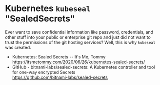 # Kubernetes `kubeseal` "SealedSecrets"

Ever want to save confidential information like password, credentials, and other stuff into your public or enterprise git repo and just did not want to trust the permissions of the git hosting services? Well, this is why `kubeseal` was created.

* Kubernetes: Sealed Secrets -- It\'s Me, Tommy  
  <https://itsmetommy.com/2020/06/26/kubernetes-sealed-secrets/>
* GitHub - bitnami-labs/sealed-secrets: A Kubernetes controller and tool for one-way encrypted Secrets  
  <https://github.com/bitnami-labs/sealed-secrets>
